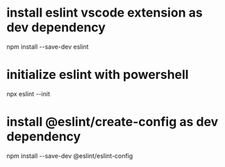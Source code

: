 # install eslint vscode extension as dev dependency
npm install --save-dev eslint

# initialize eslint with powershell
npx eslint --init

# install @eslint/create-config as dev dependency
npm install --save-dev @eslint/eslint-config